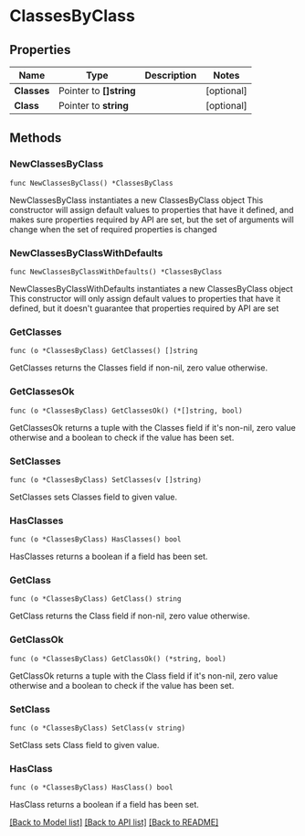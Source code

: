 # ClassesByClass

## Properties

Name | Type | Description | Notes
------------ | ------------- | ------------- | -------------
**Classes** | Pointer to **[]string** |  | [optional] 
**Class** | Pointer to **string** |  | [optional] 

## Methods

### NewClassesByClass

`func NewClassesByClass() *ClassesByClass`

NewClassesByClass instantiates a new ClassesByClass object
This constructor will assign default values to properties that have it defined,
and makes sure properties required by API are set, but the set of arguments
will change when the set of required properties is changed

### NewClassesByClassWithDefaults

`func NewClassesByClassWithDefaults() *ClassesByClass`

NewClassesByClassWithDefaults instantiates a new ClassesByClass object
This constructor will only assign default values to properties that have it defined,
but it doesn't guarantee that properties required by API are set

### GetClasses

`func (o *ClassesByClass) GetClasses() []string`

GetClasses returns the Classes field if non-nil, zero value otherwise.

### GetClassesOk

`func (o *ClassesByClass) GetClassesOk() (*[]string, bool)`

GetClassesOk returns a tuple with the Classes field if it's non-nil, zero value otherwise
and a boolean to check if the value has been set.

### SetClasses

`func (o *ClassesByClass) SetClasses(v []string)`

SetClasses sets Classes field to given value.

### HasClasses

`func (o *ClassesByClass) HasClasses() bool`

HasClasses returns a boolean if a field has been set.

### GetClass

`func (o *ClassesByClass) GetClass() string`

GetClass returns the Class field if non-nil, zero value otherwise.

### GetClassOk

`func (o *ClassesByClass) GetClassOk() (*string, bool)`

GetClassOk returns a tuple with the Class field if it's non-nil, zero value otherwise
and a boolean to check if the value has been set.

### SetClass

`func (o *ClassesByClass) SetClass(v string)`

SetClass sets Class field to given value.

### HasClass

`func (o *ClassesByClass) HasClass() bool`

HasClass returns a boolean if a field has been set.


[[Back to Model list]](../README.md#documentation-for-models) [[Back to API list]](../README.md#documentation-for-api-endpoints) [[Back to README]](../README.md)


